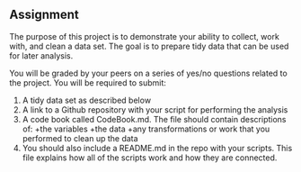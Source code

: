 ## Assignment

The purpose of this project is to demonstrate your ability to collect, work with, and clean a data set. The goal is to prepare tidy data that can be used for later analysis. 

You will be graded by your peers on a series of yes/no questions related to the project. 
You will be required to submit: 
1) A tidy data set as described below 
2) A link to a Github repository with your script for performing the analysis 
3) A code book called CodeBook.md. The file should contain descriptions of: 
+the variables
+the data
+any transformations or work that you performed to clean up the data 
4) You should also include a README.md in the repo with your scripts. This file explains how all of the scripts work and how they are connected.